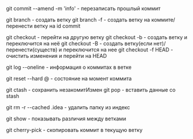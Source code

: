 git commit --amend -m 'info' - перезаписать прошлый коммит

git branch <name branch> - создать ветку
git branch -f <name branch> <id commit> - создать ветку на коммите/перенести ветку на id commit 

git checkout <name branch> - перейти на другую ветку
git checkout -b <name branch> <id commit> - создать ветку и переключится на неё
git checkout -B <name branch> <id commit> - создать ветку(если нет)/перенести(существ) и переключится на нее
git checkout -f HEAD - очистить изменения и перейти на HEAD

git log <name branch> --oneline - информация о коммитах в ветке

git reset --hard @ - состояние на момент коммита 

git ctash - сохранить незакомитИзмен
git pop - вставить данные со stash

git rm -r --cached .idea - удалить папку из индекс

git show - показывать различия между ветками

git cherry-pick <id commit> - скопировать коммит в текущую ветку